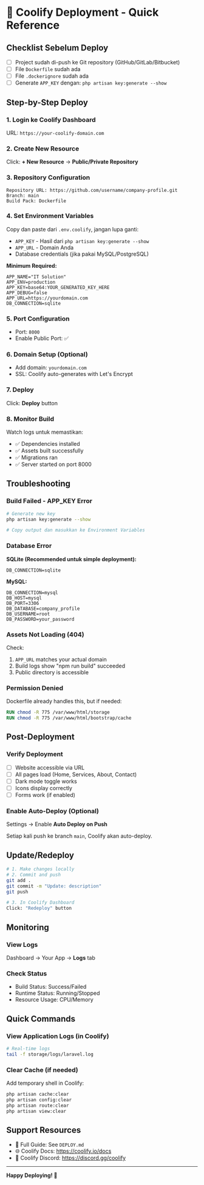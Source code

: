 # 🚀 Coolify Deployment - Quick Reference

## Checklist Sebelum Deploy

- [ ] Project sudah di-push ke Git repository (GitHub/GitLab/Bitbucket)
- [ ] File `Dockerfile` sudah ada
- [ ] File `.dockerignore` sudah ada
- [ ] Generate `APP_KEY` dengan: `php artisan key:generate --show`

## Step-by-Step Deploy

### 1. Login ke Coolify Dashboard
URL: `https://your-coolify-domain.com`

### 2. Create New Resource
Click: **+ New Resource** → **Public/Private Repository**

### 3. Repository Configuration
```
Repository URL: https://github.com/username/company-profile.git
Branch: main
Build Pack: Dockerfile
```

### 4. Set Environment Variables

Copy dan paste dari `.env.coolify`, jangan lupa ganti:
- `APP_KEY` - Hasil dari `php artisan key:generate --show`
- `APP_URL` - Domain Anda
- Database credentials (jika pakai MySQL/PostgreSQL)

**Minimum Required:**
```env
APP_NAME="IT Solution"
APP_ENV=production
APP_KEY=base64:YOUR_GENERATED_KEY_HERE
APP_DEBUG=false
APP_URL=https://yourdomain.com
DB_CONNECTION=sqlite
```

### 5. Port Configuration
- Port: `8000`
- Enable Public Port: ✅

### 6. Domain Setup (Optional)
- Add domain: `yourdomain.com`
- SSL: Coolify auto-generates with Let's Encrypt

### 7. Deploy
Click: **Deploy** button

### 8. Monitor Build
Watch logs untuk memastikan:
- ✅ Dependencies installed
- ✅ Assets built successfully
- ✅ Migrations ran
- ✅ Server started on port 8000

## Troubleshooting

### Build Failed - APP_KEY Error
```bash
# Generate new key
php artisan key:generate --show

# Copy output dan masukkan ke Environment Variables
```

### Database Error
**SQLite (Recommended untuk simple deployment):**
```env
DB_CONNECTION=sqlite
```

**MySQL:**
```env
DB_CONNECTION=mysql
DB_HOST=mysql
DB_PORT=3306
DB_DATABASE=company_profile
DB_USERNAME=root
DB_PASSWORD=your_password
```

### Assets Not Loading (404)
Check:
1. `APP_URL` matches your actual domain
2. Build logs show "npm run build" succeeded
3. Public directory is accessible

### Permission Denied
Dockerfile already handles this, but if needed:
```dockerfile
RUN chmod -R 775 /var/www/html/storage
RUN chmod -R 775 /var/www/html/bootstrap/cache
```

## Post-Deployment

### Verify Deployment
- [ ] Website accessible via URL
- [ ] All pages load (Home, Services, About, Contact)
- [ ] Dark mode toggle works
- [ ] Icons display correctly
- [ ] Forms work (if enabled)

### Enable Auto-Deploy (Optional)
Settings → Enable **Auto Deploy on Push**

Setiap kali push ke branch `main`, Coolify akan auto-deploy.

## Update/Redeploy

```bash
# 1. Make changes locally
# 2. Commit and push
git add .
git commit -m "Update: description"
git push

# 3. In Coolify Dashboard
Click: "Redeploy" button
```

## Monitoring

### View Logs
Dashboard → Your App → **Logs** tab

### Check Status
- Build Status: Success/Failed
- Runtime Status: Running/Stopped
- Resource Usage: CPU/Memory

## Quick Commands

### View Application Logs (in Coolify)
```bash
# Real-time logs
tail -f storage/logs/laravel.log
```

### Clear Cache (if needed)
Add temporary shell in Coolify:
```bash
php artisan cache:clear
php artisan config:clear
php artisan route:clear
php artisan view:clear
```

## Support Resources

- 📖 Full Guide: See `DEPLOY.md`
- 🌐 Coolify Docs: https://coolify.io/docs
- 💬 Coolify Discord: https://discord.gg/coolify

---

**Happy Deploying! 🎉**
